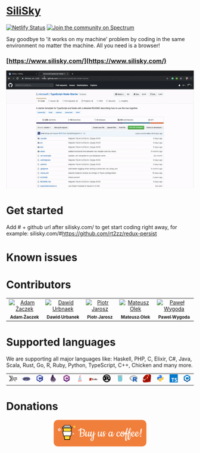 # [SiliSky](https://www.silisky.com/)

[![Netlify Status](https://api.netlify.com/api/v1/badges/8fba023a-b05c-4825-a4cd-adecb3a87468/deploy-status)](https://app.netlify.com/sites/inspiring-shaw-cb8237/deploys)
<a href="https://spectrum.chat/silisky">
<img alt="Join the community on Spectrum" src="https://withspectrum.github.io/badge/badge.svg" />
</a>

<!-- <a href="https://discord.gg/P9DrxRz">
<img alt="Discord" src="https://img.shields.io/discord/593787637291286529.svg?color=%230E1D23&label=discord&style=popout">
</a> -->

Say goodbye to 'it works on my machine' problem by coding in the same environment no matter the machine. All you need is a browser!

### [https://www.silisky.com/](https://www.silisky.com/)

<div align="center">
<img src="./src/images/readmeAssets/siliskygif2.gif" width='900px'>
</div>

# Get started

Add # + github url after silisky.com/ to get start coding right away, for example: silisky.com/#https://github.com/rt2zz/redux-persist

# Known issues

# Contributors

<div align='center'>
<table>
<tr align="center">
<td align="center"><a href="https://github.com/AdamZaczek"><img src="https://avatars2.githubusercontent.com/u/14284341?s=400&v=4" width="150px;" alt="Adam Żaczek"/><br /><sub><b>Adam Żaczek</b></sub></a></td>
<td align="center"><a href="https://github.com/Urban35"><img src="https://avatars1.githubusercontent.com/u/29239301?s=460&v=4" width="150px;" alt="Dawid Urbnaek"/><br /><sub><b>Dawid Urbanek</b></sub></a></td>
<td align="center"><a href="https://github.com/jaroszpiotr91"><img src="https://avatars3.githubusercontent.com/u/39913918?s=460&v=4" width="150px;" alt="Piotr Jarosz"/><br /><sub><b>Piotr Jarosz</b></sub></a></td>
<td align="center"><a href="https://github.com/MateuszOlek"><img src="https://avatars3.githubusercontent.com/u/38132787?s=460&v=4" width="150px;" alt="Mateusz Olek"/><br /><sub><b>Mateusz Olek</b></sub></a></td>
<td align="center"><a href="https://github.com/AceSpadeAble"><img src="https://avatars3.githubusercontent.com/u/33558885?s=460&v=4" width="150px;" alt="Paweł Wygoda"/><br /><sub><b>Pawel Wygoda</b></sub></a></td>
</tr>
</table>
</div>

# Supported languages

We are supporting all major languages like: Haskell, PHP, C, Elixir, C#, Java, Scala, Rust, Go, R, Ruby, Python, TypeScript, C++, Chicken and many more.

<div align='center'>
<table>
<tr align="center">
<td align="center"><img src="./src/images/readmeAssets/haskell.png" width="120px"></td>
<td align="center"><img src="./src/images/readmeAssets/php.png" width="120px"></td>
<td align="center"><img src="./src/images/readmeAssets/c.png" width="120px"></td>
<td align="center"><img src="./src/images/readmeAssets/elixir.png" width="120px"></td>
<td align="center"><img src="./src/images/readmeAssets/csharp.png" width="120px"></td>
<td align="center"><img src="./src/images/readmeAssets/java.png" width="120px"></td>
<td align="center"><img src="./src/images/readmeAssets/scala.png" width="120px"></td>
<td align="center"><img src="./src/images/readmeAssets/rust.png" width="120px"></td>
<td align="center"><img src="./src/images/readmeAssets/go.png" width="120px"></td>
<td align="center"><img src="./src/images/readmeAssets/r.png" width="120px"></td>
<td align="center"><img src="./src/images/readmeAssets/ruby.png" width="120x"></td>
<td align="center"><img src="./src/images/readmeAssets/python.png" width="120px"></td>
<td align="center"><img src="./src/images/readmeAssets/typescript.png" width="120px"></td>
<td align="center"><img src="./src/images/readmeAssets/c++.png" width="120px"></td>

</tr>
</table>
</div>

# Donations

<div align='center'>

[<img src="./src/images/readmeAssets/coffee.png" width="250">](https://www.paypal.me/codengonet)

</div>

